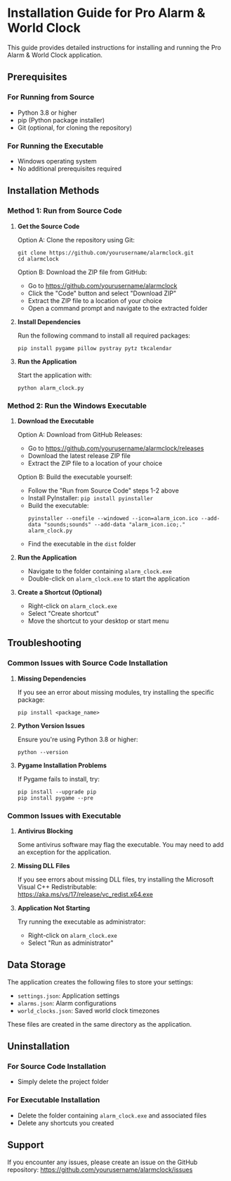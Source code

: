 # Installation Guide for Pro Alarm & World Clock

This guide provides detailed instructions for installing and running the Pro Alarm & World Clock application.

## Prerequisites

### For Running from Source
- Python 3.8 or higher
- pip (Python package installer)
- Git (optional, for cloning the repository)

### For Running the Executable
- Windows operating system
- No additional prerequisites required

## Installation Methods

### Method 1: Run from Source Code

1. **Get the Source Code**
   
   Option A: Clone the repository using Git:
   ```
   git clone https://github.com/yourusername/alarmclock.git
   cd alarmclock
   ```
   
   Option B: Download the ZIP file from GitHub:
   - Go to https://github.com/yourusername/alarmclock
   - Click the "Code" button and select "Download ZIP"
   - Extract the ZIP file to a location of your choice
   - Open a command prompt and navigate to the extracted folder

2. **Install Dependencies**
   
   Run the following command to install all required packages:
   ```
   pip install pygame pillow pystray pytz tkcalendar
   ```

3. **Run the Application**
   
   Start the application with:
   ```
   python alarm_clock.py
   ```

### Method 2: Run the Windows Executable

1. **Download the Executable**
   
   Option A: Download from GitHub Releases:
   - Go to https://github.com/yourusername/alarmclock/releases
   - Download the latest release ZIP file
   - Extract the ZIP file to a location of your choice

   Option B: Build the executable yourself:
   - Follow the "Run from Source Code" steps 1-2 above
   - Install PyInstaller: `pip install pyinstaller`
   - Build the executable:
     ```
     pyinstaller --onefile --windowed --icon=alarm_icon.ico --add-data "sounds;sounds" --add-data "alarm_icon.ico;." alarm_clock.py
     ```
   - Find the executable in the `dist` folder

2. **Run the Application**
   
   - Navigate to the folder containing `alarm_clock.exe`
   - Double-click on `alarm_clock.exe` to start the application

3. **Create a Shortcut (Optional)**
   
   - Right-click on `alarm_clock.exe`
   - Select "Create shortcut"
   - Move the shortcut to your desktop or start menu

## Troubleshooting

### Common Issues with Source Code Installation

1. **Missing Dependencies**
   
   If you see an error about missing modules, try installing the specific package:
   ```
   pip install <package_name>
   ```

2. **Python Version Issues**
   
   Ensure you're using Python 3.8 or higher:
   ```
   python --version
   ```

3. **Pygame Installation Problems**
   
   If Pygame fails to install, try:
   ```
   pip install --upgrade pip
   pip install pygame --pre
   ```

### Common Issues with Executable

1. **Antivirus Blocking**
   
   Some antivirus software may flag the executable. You may need to add an exception for the application.

2. **Missing DLL Files**
   
   If you see errors about missing DLL files, try installing the Microsoft Visual C++ Redistributable:
   https://aka.ms/vs/17/release/vc_redist.x64.exe

3. **Application Not Starting**
   
   Try running the executable as administrator:
   - Right-click on `alarm_clock.exe`
   - Select "Run as administrator"

## Data Storage

The application creates the following files to store your settings:

- `settings.json`: Application settings
- `alarms.json`: Alarm configurations
- `world_clocks.json`: Saved world clock timezones

These files are created in the same directory as the application.

## Uninstallation

### For Source Code Installation
- Simply delete the project folder

### For Executable Installation
- Delete the folder containing `alarm_clock.exe` and associated files
- Delete any shortcuts you created

## Support

If you encounter any issues, please create an issue on the GitHub repository:
https://github.com/yourusername/alarmclock/issues
